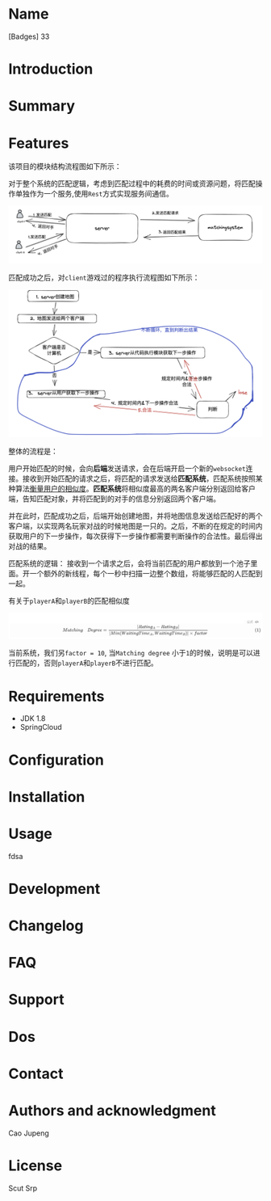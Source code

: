 # Name
[Badges] 33 

# Introduction


# Summary

# Features 
该项目的模块结构流程图如下所示：

对于整个系统的匹配逻辑，考虑到匹配过程中的耗费的时间或资源问题，将匹配操作单独作为一个服务,使用`Rest`方式实现服务间通信。

![](doc/img/1.png)

匹配成功之后，对`client`游戏过的程序执行流程图如下所示：

![](doc/img/2.png)

整体的流程是：

​		用户开始匹配的时候，会向**后端**发送请求，会在后端开启一个新的`websocket`连接。接收到开始匹配的请求之后，将匹配的请求发送给**匹配系统**，匹配系统按照某种算法<u>衡量用户的相似度</u>。**匹配系统**将相似度最高的两名客户端分别返回给客户端，告知匹配对象，并将匹配到的对手的信息分别返回两个客户端。

​		并在此时，匹配成功之后，后端开始创建地图，并将地图信息发送给匹配好的两个客户端，以实现两名玩家对战的时候地图是一只的。之后，不断的在规定的时间内获取用户的下一步操作，每次获得下一步操作都需要判断操作的合法性。最后得出对战的结果。



匹配系统的逻辑： 接收到一个请求之后，会将当前匹配的用户都放到一个池子里面。开一个额外的新线程，每个一秒中扫描一边整个数组，将能够匹配的人匹配到一起。

有关于`playerA`和`playerB`的匹配相似度

![](doc/img/3.png)

当前系统，我们另`factor = 10`, 当`Matching degree` 小于`1`的时候，说明是可以进行匹配的，否则`playerA`和`playerB`不进行匹配。

# Requirements

- JDK 1.8
- SpringCloud 

# Configuration 

# Installation 
# Usage
fdsa


# Development
# Changelog 
# FAQ 
# Support 
# Dos 
# Contact 


# Authors and acknowledgment
Cao Jupeng

# License
Scut Srp
